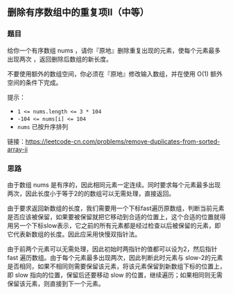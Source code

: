 ## 删除有序数组中的重复项II（中等）

### 题目

给你一个有序数组 nums ，请你『原地』删除重复出现的元素，使每个元素最多出现两次 ，返回删除后数组的新长度。

不要使用额外的数组空间，你必须在『原地』修改输入数组，并在使用 O(1) 额外空间的条件下完成。

提示：

- `1 <= nums.length <= 3 * 104`
- `-104 <= nums[i] <= 104`
- `nums` 已按升序排列

链接：https://leetcode-cn.com/problems/remove-duplicates-from-sorted-array-ii

### 思路

由于数组 nums 是有序的，因此相同元素一定连续。同时要求每个元素最多出现两次，因此长度小于等于2的的数组可以无需处理，直接返回。

由于要求返回新数组的长度，我们需要用一个下标fast遍历原数组，判断当前元素是否应该被保留，如果要被保留就把它移动到合适的位置上，这个合适的位置就得用另一个下标slow表示，它之前的所有元素都是经过检查以后被保留的元素，即它代表新数组的长度。因此应采用快慢双指针法。

 由于前两个元素可以无需处理，因此初始时两指针的值都可以设为2，然后指针 fast 遍历数组。由于每个元素最多出现两次，因此判断此时元素与 slow-2的元素 是否相同，如果不相同则需要保留该元素，将该元素保留到新数组下标的位置上，即 slow 指向的位置，保留后还要移动 slow 的位置，继续遍历；如果相同则无需保留该元素，则直接到下一个元素。

